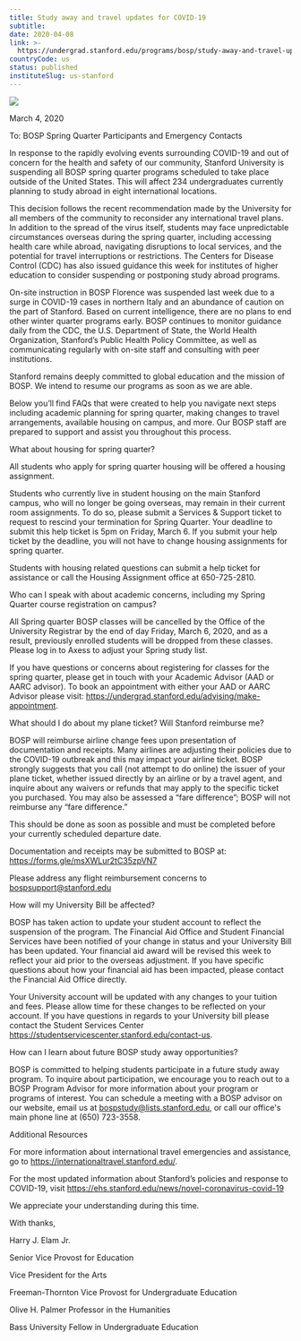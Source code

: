 ```yaml
---
title: Study away and travel updates for COVID-19
subtitle: 
date: 2020-04-08
link: >-
  https://undergrad.stanford.edu/programs/bosp/study-away-and-travel-updates-covid-19
countryCode: us
status: published
instituteSlug: us-stanford
---
```

![](https://undergrad.stanford.edu/sites/undergrad/themes/undergrad_2019/favicon.ico)

March 4, 2020

To: BOSP Spring Quarter Participants and Emergency Contacts

In response to the rapidly evolving events surrounding COVID-19 and out of concern for the health and safety of our community, Stanford University is suspending all BOSP spring quarter programs scheduled to take place outside of the United States. This will affect 234 undergraduates currently planning to study abroad in eight international locations.

This decision follows the recent recommendation made by the University for all members of the community to reconsider any international travel plans. In addition to the spread of the virus itself, students may face unpredictable circumstances overseas during the spring quarter, including accessing health care while abroad, navigating disruptions to local services, and the potential for travel interruptions or restrictions. The Centers for Disease Control (CDC) has also issued guidance this week for institutes of higher education to consider suspending or postponing study abroad programs.

On-site instruction in BOSP Florence was suspended last week due to a surge in COVID-19 cases in northern Italy and an abundance of caution on the part of Stanford. Based on current intelligence, there are no plans to end other winter quarter programs early. BOSP continues to monitor guidance daily from the CDC, the U.S. Department of State, the World Health Organization, Stanford’s Public Health Policy Committee, as well as communicating regularly with on-site staff and consulting with peer institutions.

Stanford remains deeply committed to global education and the mission of BOSP. We intend to resume our programs as soon as we are able.

Below you’ll find FAQs that were created to help you navigate next steps including academic planning for spring quarter, making changes to travel arrangements, available housing on campus, and more. Our BOSP staff are prepared to support and assist you throughout this process.

What about housing for spring quarter?

All students who apply for spring quarter housing will be offered a housing assignment.

Students who currently live in student housing on the main Stanford campus, who will no longer be going overseas, may remain in their current room assignments. To do so, please submit a Services & Support ticket to request to rescind your termination for Spring Quarter. Your deadline to submit this help ticket is 5pm on Friday, March 6. If you submit your help ticket by the deadline, you will not have to change housing assignments for spring quarter.

Students with housing related questions can submit a help ticket for assistance or call the Housing Assignment office at 650-725-2810.

Who can I speak with about academic concerns, including my Spring Quarter course registration on campus?

All Spring quarter BOSP classes will be cancelled by the Office of the University Registrar by the end of day Friday, March 6, 2020, and as a result, previously enrolled students will be dropped from these classes. Please log in to Axess to adjust your Spring study list.

If you have questions or concerns about registering for classes for the spring quarter, please get in touch with your Academic Advisor (AAD or AARC advisor). To book an appointment with either your AAD or AARC Advisor please visit: https://undergrad.stanford.edu/advising/make-appointment.

What should I do about my plane ticket? Will Stanford reimburse me?

BOSP will reimburse airline change fees upon presentation of documentation and receipts. Many airlines are adjusting their policies due to the COVID-19 outbreak and this may impact your airline ticket. BOSP strongly suggests that you call (not attempt to do online) the issuer of your plane ticket, whether issued directly by an airline or by a travel agent, and inquire about any waivers or refunds that may apply to the specific ticket you purchased. You may also be assessed a “fare difference”; BOSP will not reimburse any “fare difference.”

This should be done as soon as possible and must be completed before your currently scheduled departure date.

Documentation and receipts may be submitted to BOSP at: https://forms.gle/msXWLur2tC35zpVN7

Please address any flight reimbursement concerns to bospsupport@stanford.edu

How will my University Bill be affected?

BOSP has taken action to update your student account to reflect the suspension of the program. The Financial Aid Office and Student Financial Services have been notified of your change in status and your University Bill has been updated. Your financial aid award will be revised this week to reflect your aid prior to the overseas adjustment. If you have specific questions about how your financial aid has been impacted, please contact the Financial Aid Office directly.

Your University account will be updated with any changes to your tuition and fees. Please allow time for these changes to be reflected on your account. If you have questions in regards to your University bill please contact the Student Services Center https://studentservicescenter.stanford.edu/contact-us.

How can I learn about future BOSP study away opportunities?

BOSP is committed to helping students participate in a future study away program. To inquire about participation, we encourage you to reach out to a BOSP Program Advisor for more information about your program or programs of interest. You can schedule a meeting with a BOSP advisor on our website, email us at bospstudy@lists.stanford.edu, or call our office's main phone line at (650) 723-3558.

Additional Resources

For more information about international travel emergencies and assistance, go to https://internationaltravel.stanford.edu/.

For the most updated information about Stanford’s policies and response to COVID-19, visit https://ehs.stanford.edu/news/novel-coronavirus-covid-19

We appreciate your understanding during this time.

With thanks,

Harry J. Elam Jr.

Senior Vice Provost for Education

Vice President for the Arts

Freeman-Thornton Vice Provost for Undergraduate Education

Olive H. Palmer Professor in the Humanities

Bass University Fellow in Undergraduate Education